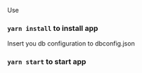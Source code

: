 Use

### `yarn install` to install app

Insert you db configuration to dbconfig.json


### `yarn start` to start app
